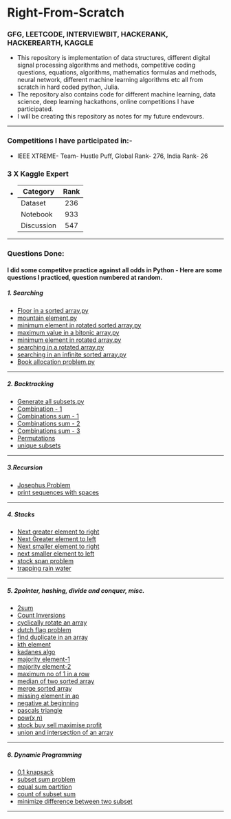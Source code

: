 # Right-From-Scratch 

### GFG, LEETCODE, INTERVIEWBIT, HACKERANK, HACKEREARTH, KAGGLE

- This repository is implementation of data structures, different digital signal processing algorithms and methods, competitive coding questions, equations, algorithms, mathematics formulas and methods, neural network, different machine learning algorithms etc all from scratch in hard coded python, Julia.
- The repository also contains code for different machine learning, data science, deep learning hackathons, online competitions I have participated.   
- I will be creating this repository as notes for my future endevours.
---
### Competitions I have participated in:- 
- IEEE XTREME- Team- Hustle Puff, Global Rank- 276, India Rank- 26

### 3 X Kaggle Expert

 -   | Category                   | Rank              |
     | -------------              |:-----------------:|
     | Dataset                    | 236               |
     | Notebook                   | 933               |
     | Discussion                 | 547               |
     
 ---
 
 ### Questions Done:
 #### I did some competitve practice against all odds in Python - Here are some questions I practiced, question numbered at random.
##### 1. Searching
- [Floor in a sorted array.py](https://github.com/abhishek-parashar/Right-From-Scratch/blob/master/DSA/Floor%20in%20a%20sorted%20array.py)
- [mountain element.py](https://github.com/abhishek-parashar/Right-From-Scratch/blob/master/DSA/mountain%20element.py)
- [minimum element in rotated sorted array.py](https://github.com/abhishek-parashar/Right-From-Scratch/blob/master/DSA/minimum%20element%20in%20a%20rotated%20sorted%20array.py)
- [maximum value in a bitonic array.py](https://github.com/abhishek-parashar/Right-From-Scratch/blob/master/DSA/maximum%20value%20in%20a%20bitonic%20array.py)
- [minimum element in rotated array.py](https://github.com/abhishek-parashar/Right-From-Scratch/blob/master/DSA/minimum%20element%20in%20rotated%20array..py)
- [searching in a rotated array.py](https://github.com/abhishek-parashar/Right-From-Scratch/blob/master/DSA/searching%20in%20a%20rotated%20array.py)
- [searching in an infinite sorted array.py](https://github.com/abhishek-parashar/Right-From-Scratch/blob/master/DSA/searching-infinite-sorted-array.py)
- [Book allocation problem.py](https://github.com/abhishek-parashar/Right-From-Scratch/blob/master/DSA/Book%20allocation%20Problem.py)
---
##### 2. Backtracking

- [Generate all subsets.py](https://github.com/abhishek-parashar/Right-From-Scratch/blob/master/DSA/Generate%20all%20subsets.py)
- [Combination - 1](https://github.com/abhishek-parashar/Right-From-Scratch/blob/master/DSA/combination-1.py)
- [Combinations sum - 1](https://github.com/abhishek-parashar/Right-From-Scratch/blob/master/DSA/combination%20sum%20I.py)
- [Combinations sum - 2 ](https://github.com/abhishek-parashar/Right-From-Scratch/blob/master/DSA/combination-sum-II.py)
- [Combinations sum - 3](https://github.com/abhishek-parashar/Right-From-Scratch/blob/master/DSA/combination-sum-3.py)
- [Permutations](https://github.com/abhishek-parashar/Right-From-Scratch/blob/master/DSA/permutations%20of%20an%20array.py)
- [unique subsets](https://github.com/abhishek-parashar/Right-From-Scratch/blob/master/DSA/unique-subsets-repeating-no.py)
---
##### 3.Recursion

- [Josephus Problem](https://github.com/abhishek-parashar/Right-From-Scratch/blob/master/DSA/josephus%20Problem.py)
- [print sequences with spaces](https://github.com/abhishek-parashar/Right-From-Scratch/blob/master/DSA/print%20sequences%20with%20spaces.py)
---
##### 4. Stacks

- [Next greater element to right](https://github.com/abhishek-parashar/Right-From-Scratch/blob/master/DSA/next-greater-element.py)
- [Next Greater element to left](https://github.com/abhishek-parashar/Right-From-Scratch/blob/master/DSA/next-greater-left.py)
- [Next smaller element to right](https://github.com/abhishek-parashar/Right-From-Scratch/blob/master/DSA/next-smaller-to-right.py)
- [next smaller element to left](https://github.com/abhishek-parashar/Right-From-Scratch/blob/master/DSA/next-smaller-to-left.py)
- [stock span problem](https://github.com/abhishek-parashar/Right-From-Scratch/blob/master/DSA/stock%20span%20problem.py)
- [trapping rain water](https://github.com/abhishek-parashar/Right-From-Scratch/blob/master/DSA/trapping%20rain%20water.py)
---
##### 5. 2pointer, hashing, divide and conquer, misc.
- [2sum](https://github.com/abhishek-parashar/Right-From-Scratch/blob/master/DSA/2%20sum.py)
- [Count Inversions](https://github.com/abhishek-parashar/Right-From-Scratch/blob/master/DSA/count%20inversions.py)
- [cyclically rotate an array](https://github.com/abhishek-parashar/Right-From-Scratch/blob/master/DSA/cyclically-rotate-array.py)
- [dutch flag problem](https://github.com/abhishek-parashar/Right-From-Scratch/blob/master/DSA/dutch%20flag%20problem.py)
- [find duplicate in an array](https://github.com/abhishek-parashar/Right-From-Scratch/blob/master/DSA/find%20duplicate%20in%20an%20array.py)
- [kth element](https://github.com/abhishek-parashar/Right-From-Scratch/blob/master/DSA/k%20th%20element.py)
- [kadanes algo](https://github.com/abhishek-parashar/Right-From-Scratch/blob/master/DSA/kadanes-algo.py)
- [majority element-1](https://github.com/abhishek-parashar/Right-From-Scratch/blob/master/DSA/majority%20elemenrt%20-1.py)
- [majority element-2](https://github.com/abhishek-parashar/Right-From-Scratch/blob/master/DSA/majority%20elements%202.py)
- [maximum no of 1 in a row](https://github.com/abhishek-parashar/Right-From-Scratch/blob/master/DSA/maximum%20no%20of%201's%20in%20a%20row.py)
- [median of two sorted array](https://github.com/abhishek-parashar/Right-From-Scratch/blob/master/DSA/median%20of%20two%20sorted%20array.py)
- [merge sorted array](https://github.com/abhishek-parashar/Right-From-Scratch/blob/master/DSA/merge%20sorted%20array.py)
- [missing element in ap](https://github.com/abhishek-parashar/Right-From-Scratch/blob/master/DSA/missing%20element%20in%20ap.py)
- [negative at beginning](https://github.com/abhishek-parashar/Right-From-Scratch/blob/master/DSA/negative-at-beginning.py)
- [pascals triangle](https://github.com/abhishek-parashar/Right-From-Scratch/blob/master/DSA/pascals%20triangle.py)
- [pow(x,n)](https://github.com/abhishek-parashar/Right-From-Scratch/blob/master/DSA/pow(x%2Cn).py)
- [stock buy sell maximise profit](https://github.com/abhishek-parashar/Right-From-Scratch/blob/master/DSA/stock%20buy%20sell%20maximise%20profit.py)
- [union and intersection of an array](https://github.com/abhishek-parashar/Right-From-Scratch/blob/master/DSA/union%20and%20intersection%20of%20an%20array.py)
---
##### 6. Dynamic Programming

- [0,1 knapsack](https://github.com/abhishek-parashar/Right-From-Scratch/blob/master/DSA/0-1knapsack.py)
- [subset sum problem](https://github.com/abhishek-parashar/Right-From-Scratch/blob/master/DSA/subset%20sum%20problem.py)
- [equal sum partition](https://github.com/abhishek-parashar/Right-From-Scratch/blob/master/DSA/equal%20sum%20partition.py)
- [count of subset sum](https://github.com/abhishek-parashar/Right-From-Scratch/blob/master/DSA/count%20of%20subset%20sum.py)
- [minimize difference between two subset](https://github.com/abhishek-parashar/Right-From-Scratch/blob/master/DSA/minimize%20difference%20between%20two%20subset.py)

---


